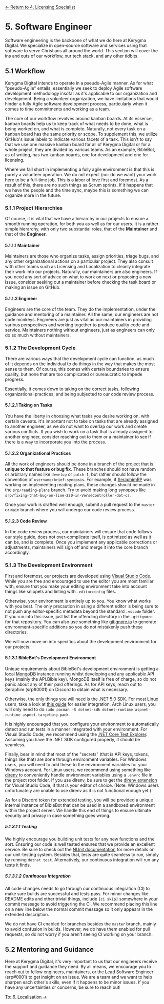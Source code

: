 [← Return to 4. Licensing Specialist](./4.-licensing-specialist.md)

# 5. Software Engineer

Software engineering is the backbone of what we do here at Kerygma Digital. We specialize in open-source software and services using that software to serve Christians all around the world. This section will cover the ins and outs of our workflow, our tech stack, and any other tidbits.

## 5.1 Workflow

Kerygma Digital intends to operate in a pseudo-Agile manner. As for what "pseudo-Agile" entails, essentially we seek to deploy Agile software development methodology insofar as it's applicable to our organization and development. Being a volunteer organization, we have limitations that would hinder a fully Agile software development process, particularly when it comes to time commitments and working as a team.

The core of our workflow revolves around kanban boards. At its essence, kanban boards help us to keep track of what needs to be done, what is being worked on, and what is complete. Naturally, not every task on a kanban board has the same priority or scope. To supplement this, we utilize GitHub's issue labels to indicate various facets of a task. This isn't to say that we use one massive kanban board for all of Kerygma Digital or for a whole project, they are divided by various teams. As an example, BibleBot, as of writing, has two kanban boards, one for development and one for licensing.

Where we fall short in implementing a fully agile environment is that this is purely a volunteer operation. We do not expect (nor do we want) your work here to be a full-time job. This is a labor of love first and foremost. As a result of this, there are no such things as Scrum sprints. If it happens that we have the people and the time sync, maybe this is something we can organize more in the future.

### 5.1.1 Project Hierarchies

Of course, it is vital that we have a hierarchy in our projects to ensure a smooth running operation, for both you as well as for our users. It is a rather simple hierarchy, with only two substantial roles, that of the **Maintainer** and that of the **Engineer**.

#### 5.1.1.1 Maintainer

Maintainers are those who organize tasks, assign priorities, triage bugs, and any other organizational actions on a particular project. They also consult with other teams such as Licensing and Localization to cleanly integrate their work into our projects. Naturally, our maintainers are also engineers. If you need any sort of advice on what to work on next or proposing a new issue, consider seeking out a maintainer before checking the task board or making an issue on GitHub.

#### 5.1.1.2 Engineer

Engineers are the core of the team. They do the implementation, under the guidance and mentoring of a maintainer. All the same, our engineers are not code monkeys. Engineers are just as vital as our maintainers in providing various perspectives and working together to produce quality code and service. Maintainers nothing without engineers, just as engineers can only do so much without maintainers.

### 5.1.2 The Development Cycle

There are various ways that the development cycle can function, as much of it depends on the individual to do things in the way that makes the most sense to them. Of course, this comes with certain boundaries to ensure quality, but none that are too complicated or bureaucratic to impede progress.

Essentially, it comes down to taking on the correct tasks, following organizational practices, and being subjected to our code review process.

#### 5.1.2.1 Taking on Tasks

You have the liberty in choosing what tasks you desire working on, with certain caveats. It's important not to take on tasks that are already assigned to another engineer, as we do not want to overlap our work and create various conflicts. If you wish to work on a task that is already assigned to another engineer, consider reaching out to them or a maintainer to see if there is a way to incorporate you into the process.

#### 5.1.2.2 Organizational Practices

All the work of engineers should be done in a branch of the project that is **unique to that feature or bug fix**. These branches should not have random or arbitrary names like `develop` or `patch-1`, but rather should follow the convention of `username/brief-synopsis`. For example, if [SeraphimRP](https://github.com/SeraphimRP) was working on implementing reading plans, these changes should be made in the `srp/reading-plans` branch. Try to avoid making long synopses like `srp/fixing-that-bug-on-line-220-in-VerseController-dot-cs`.

Once your work is drafted well enough, submit a pull request to the `master` or `main` branch where you will undergo our code review process.

#### 5.1.2.3 Code Review

In the code review process, our maintainers will ensure that code follows our style guide, does not over-complicate itself, is optimized as well as it can be, and is complete. Once you implement any applicable corrections or adjustments, maintainers will sign off and merge it into the core branch accordingly.

### 5.1.3 The Development Environment

First and foremost, our projects are developed using [Visual Studio Code](https://code.visualstudio.com/). While you are free and encouraged to use the editor you are most familiar with, ensure that you make your editing environment take into account things like snippets and linting with `.editorconfig` files.

Otherwise, your environment is entirely up to you. You know what works with you best. The only precaution in using a different editor is being sure to not push any editor-specific metadata beyond the standard `.vscode` folder. If you run into this issue, just list the offending directory in the `.gitignore` for that repository. You can also use something like [gitignore.io](https://gitignore.io) to generate environment-specific additions so you do not mistakenly push these directories.

We will now move on into specifics about the development environment for our projects.

#### 5.1.3.1 BibleBot's Development Environment

Unique requirements about BibleBot's development environment is getting a local [MongoDB](https://www.mongodb.com/) instance running whilst developing and any applicable API keys (mainly the API.Bible key). MongoDB itself is free of charge, so do not panic about any of their paid offerings.  As for API keys, reach out to Seraphim (srp#0001) on Discord to obtain what is necessary.

Otherwise, the only things you will need is the [.NET 5.0 SDK](https://dotnet.microsoft.com/download). For most Linux users, take a look at [this guide](https://docs.microsoft.com/en-us/dotnet/core/install/linux) for easier integration. Arch Linux users, you will only need to do `sudo pacman -S dotnet-sdk dotnet-runtime aspnet-runtime aspnet-targeting-pack`.

It is highly encouraged that you configure your environment to automatically detect and run tests in a manner integrated with your environment. For Visual Studio Code, we recommend using the [.NET Core Test Explorer](https://marketplace.visualstudio.com/items?itemName=formulahendry.dotnet-test-explorer). Assuming you have the .NET SDK configured properly, it should be seamless.

Finally, bear in mind that most of the "secrets" (that is API keys, tokens, things like that) are done through environment variables. For Windows users, you will need to add these to the environment variables for your Windows account. For Linux users, we recommend using something like [direnv](https://direnv.net/) to conveniently handle environment variables using a `.envrc` file in the project root folder. If you use direnv, be sure to get the [direnv extension](https://marketplace.visualstudio.com/items?itemName=Rubymaniac.vscode-direnv) for Visual Studio Code, if that is your editor of choice. (Note: Windows users unfortunately are unable to use direnv as it is not functional enough yet.)

As for a Discord token for extended testing, you will be provided a unique internal instance of BibleBot that can be used in a sandboxed environment within the project server. We handle this end of things to ensure ultimate security and privacy in case something goes wrong.

##### 5.1.3.1.1 Testing

We highly encourage you building unit tests for any new functions and the sort. Ensuring our code is well tested ensures that we provide an excellent service. Be sure to check out the [NUnit documentation](https://docs.nunit.org/articles/nunit/intro.html) for more details on our unit-testing system. Besides that, tests are quite seamless to run, simply by running `dotnet test`. Alternatively, our continuous integration will run any tests it finds.

##### 5.1.3.1.2 Continuous Integration

All code changes needs to go through our continuous integration (CI) to make sure builds are successful and tests pass. For minor changes like README edits and other trivial things, include `[ci skip]` somewhere in your commit message to avoid triggering the CI. We recommend placing this line on a new line below the normal commit message so it only appears in the extended description.

We do not have CI enabled for branches besides the `master` branch, mainly to avoid confusion in builds. However, we do have them enabled for pull requests, so do not worry if you aren't seeing CI working on your branch.

## 5.2 Mentoring and Guidance

Here at Kerygma Digital, it's very important to us that our engineers receive the support and guidance they need. By all means, we encourage you to reach out to fellow engineers, maintainers, or the Lead Software Engineer (srp#0001) to get insight on an issue. We are a team and we want to help sharpen each other's skills, even if it happens to be minor issues. If you have any uncertainties or concerns, be sure to reach out!

[To: 6. Localisation →](./6.-localisation.md)
